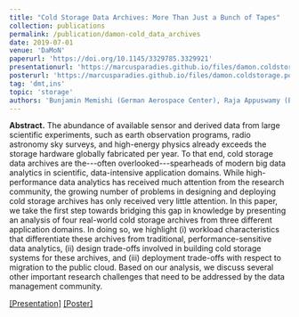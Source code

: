 ```yaml
---
title: "Cold Storage Data Archives: More Than Just a Bunch of Tapes"
collection: publications
permalink: /publication/damon-cold_data_archives
date: 2019-07-01
venue: 'DaMoN'
paperurl: 'https://doi.org/10.1145/3329785.3329921'
presentationurl: 'https://marcusparadies.github.io/files/damon.coldstorage.presentation.pdf'
posterurl: 'https://marcusparadies.github.io/files/damon.coldstorage.poster.pdf'
tag: 'dmt,ins'
topic: 'storage'
authors: 'Bunjamin Memishi (German Aerospace Center), Raja Appuswamy (EURECOM), and Marcus Paradies (German Aerospace Center)'
---
```


**Abstract.** The abundance of available sensor and derived data from large scientific experiments, such as earth observation programs, radio astronomy sky surveys, and high-energy physics already exceeds the storage hardware globally fabricated per year. To that end, cold storage data archives are the---often overlooked---spearheads of modern big data analytics in scientific, data-intensive application domains. While high-performance data analytics has received much attention from the research community, the growing number of problems in designing and deploying cold storage archives has only received very little attention. 
In this paper, we take the first step towards bridging this gap in knowledge by presenting an analysis of four real-world cold storage archives from three different application domains. In doing so, we highlight (i) workload characteristics that differentiate these archives from traditional, performance-sensitive data analytics, (ii) design trade-offs involved in building cold storage systems for these archives, and (iii) deployment trade-offs with respect to migration to the public cloud. Based on our analysis, we discuss several other important research challenges that need to be addressed by the data management community.

[[Presentation]](https://marcusparadies.github.io/files/damon.coldstorage.presentation.pdf) [[Poster]](https://marcusparadies.github.io/files/damon.coldstorage.poster.pdf)
